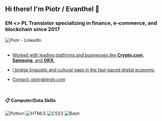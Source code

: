 ## Hi there! I'm Piotr / Evanthel 👋
### EN <> PL Translator specializing in finance, e-commerce, and blockchain since 2017
<a href="https://www.linkedin.com/in/piotr-obiegly"><img align="left" alt="Piotr - LinkedIn" src="https://img.shields.io/badge/linkedin-%230077B5.svg?style=for-the-badge&logo=linkedin&logoColor=white" />
<br> 
<br>
- Worked with leading platforms and businesses like **Crypto.com**, **Samsung**, and **OKX**.
- I bridge linguistic and cultural gaps in the fast-paced digital economy.
- Contact: [piotrobiegly.com](http://piotrobiegly.com/)

  <br>

#### 📋 Computer/Data Skills

![Python](https://img.shields.io/badge/python-3670A0?style=for-the-badge&logo=python&logoColor=ffdd54)
![HTML5](https://img.shields.io/badge/html5-%23E34F26.svg?style=for-the-badge&logo=html5&logoColor=white)
![CSS3](https://img.shields.io/badge/css3-%231572B6.svg?style=for-the-badge&logo=css3&logoColor=white)
![Bash](https://img.shields.io/badge/Shell-121011?style=for-the-badge&logo=gnu-bash&logoColor=white)
